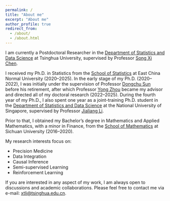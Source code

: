 ```yaml
---
permalink: /
title: "About me"
excerpt: "About me"
author_profile: true
redirect_from: 
  - /about/
  - /about.html
---
```




I am currently a Postdoctoral Researcher in the [Department of Statistics and Data Science](https://www.stat.tsinghua.edu.cn/index.htm) at Tsinghua University, supervised by Professor  [Song Xi Chen](https://www.songxichen.com/). 

I received my Ph.D. in Statistics from the [School of Statistics](https://stat.ecnu.edu.cn/) at East China Normal University (2020–2025). In the early stage of my Ph.D. (2020–2022), I was initially under the supervision of Professor [Dongchu Sun](https://stat.missouri.edu/people/sun-0) before his retirement, after which Professor [Yong Zhou](https://faculty.ecnu.edu.cn/_s35/zy2_10150/main.psp) became my advisor and directed all of my doctoral research (2022–2025). During the fourth year of my Ph.D., I also spent one year as a joint-training Ph.D. student in the [Department of Statistics and Data Science](https://www.stat.nus.edu.sg/) at the National University of Singapore, supervised by Professor [Jialiang Li](https://blog.nus.edu.sg/jialiang/). 

Prior to that, I obtained my Bachelor’s degree in Mathematics and Applied Mathematics, with a minor in Finance, from the [School of Mathematics](https://math.scu.edu.cn/) at Sichuan University (2016–2020).

My research interests focus  on: 

- Precision Medicine
- Data Integration
- Causal Inference
- Semi-supervised Learning
- Reinforcement Learning

If you are interested in any aspect of my work, I am always open to discussions and academic collaborations. Please feel free to contact me via e-mail: xtli@tsinghua.edu.cn. 
